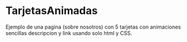 # TarjetasAnimadas
Ejemplo de una pagina (sobre nosotros) con 5 tarjetas con animaciones sencillas descripcion y link usando solo html y CSS.

